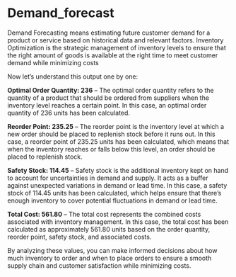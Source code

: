 # Demand_forecast
Demand Forecasting means estimating future customer demand for a product or service based on historical data and relevant factors. Inventory Optimization is the strategic management of inventory levels to ensure that the right amount of goods is available at the right time to meet customer demand while minimizing costs



Now let’s understand this output one by one:

**Optimal Order Quantity: 236** – The optimal order quantity refers to the quantity of a product that should be ordered from suppliers when the inventory level reaches a certain point. In this case, an optimal order quantity of 236 units has been calculated.

**Reorder Point: 235.25** – The reorder point is the inventory level at which a new order should be placed to replenish stock before it runs out. In this case, a reorder point of 235.25 units has been calculated, which means that when the inventory reaches or falls below this level, an order should be placed to replenish stock.

**Safety Stock: 114.45** – Safety stock is the additional inventory kept on hand to account for uncertainties in demand and supply. It acts as a buffer against unexpected variations in demand or lead time. In this case, a safety stock of 114.45 units has been calculated, which helps ensure that there’s enough inventory to cover potential fluctuations in demand or lead time.

**Total Cost: 561.80** – The total cost represents the combined costs associated with inventory management. In this case, the total cost has been calculated as approximately 561.80 units based on the order quantity, reorder point, safety stock, and associated costs.

By analyzing these values, you can make informed decisions about how much inventory to order and when to place orders to ensure a smooth supply chain and customer satisfaction while minimizing costs.
